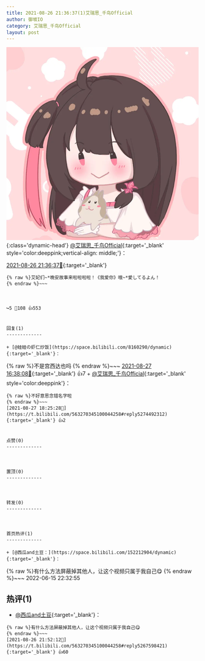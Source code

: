 ```yaml
---
title: 2021-08-26 21:36:37(1)艾瑞思_千鸟Official
author: 御坂IO
category: 艾瑞思_千鸟Official
layout: post
---
```


![img](/images/7e08840c56f251de28bdf766b647bd5fe9a5d50a.jpg){:class='dynamic-head'}
[@艾瑞思_千鸟Official](https://space.bilibili.com/1090010845/dynamic){:target='_blank' style='color:deeppink;vertical-align: middle;'}：

[2021-08-26 21:36:37🔗](https://t.bilibili.com/563270345100044258){:target='_blank'}

~~~
{% raw %}艾妃们~*晚安故事来啦啦啦啦！《我爱你》哦~*愛してるよん！
{% endraw %}~~~



↪️5 💬108 👍553


回复(1)
-------------

+ [@蛙蛙の虾仁炒饭](https://space.bilibili.com/8160290/dynamic){:target='_blank'}：
~~~
{% raw %}不是宫西达也吗
{% endraw %}~~~
[2021-08-27 16:38:08🔗](https://t.bilibili.com/563270345100044258#reply5273603357){:target='_blank'} 👍7
    + [@艾瑞思_千鸟Official](https://space.bilibili.com/1090010845/dynamic){:target='_blank' style='color:deeppink'}：
~~~
{% raw %}不好意思念错名字啦
{% endraw %}~~~
[2021-08-27 18:25:28🔗](https://t.bilibili.com/563270345100044258#reply5274492312){:target='_blank'} 👍2


点赞(0)
-------------



置顶(0)
-------------



转发(0)
-------------



首页热评(1)
-------------

+ [@西瓜and土豆：](https://space.bilibili.com/152212904/dynamic){:target='_blank'}：
~~~
{% raw %}有什么方法屏蔽掉其他人，让这个视频只属于我自己😋
{% endraw %}~~~
2022-06-15 22:32:55


热评(1)
-------------

+ [@西瓜and土豆](https://space.bilibili.com/152212904/dynamic){:target='_blank'}：
~~~
{% raw %}有什么方法屏蔽掉其他人，让这个视频只属于我自己😋
{% endraw %}~~~
[2021-08-26 21:52:12🔗](https://t.bilibili.com/563270345100044258#reply5267598421){:target='_blank'} 👍60


